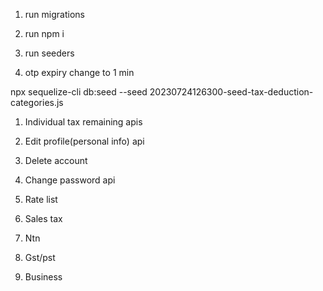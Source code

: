 1. run migrations
2. run npm i 
3. run seeders

1. otp expiry change to 1 min


npx sequelize-cli db:seed --seed 20230724126300-seed-tax-deduction-categories.js

1. Individual tax remaining apis
2. Edit profile(personal info) api
3. Delete account 
4. Change password api
5. Rate list

6. Sales tax
7. Ntn
8. Gst/pst
9. Business
